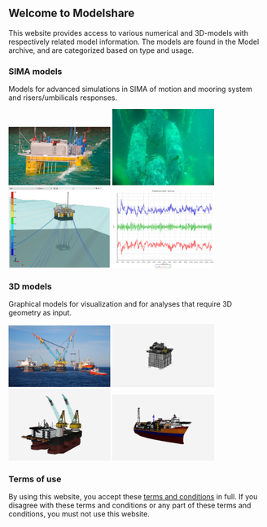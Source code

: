 ## Welcome to Modelshare

This website provides access to various numerical and 3D-models with respectively related model information. The models are found in the Model archive, and are categorized based on type and usage.

### SIMA models

Models for advanced simulations in SIMA of motion and mooring system and risers/umbilicals responses.

<img src="sima_models_01.jpg" width=200 />
<img src="sima_models_02.jpg" width=200 />
<img src="sima_models_03.jpg" width=200 />
<img src="sima_models_04.png" width=200 />

### 3D models

Graphical models for visualization and for analyses that require 3D geometry as input.

<img src="3D_models_01.png" width=200 />
<img src="3D_models_02.jpg" width=200 />
<img src="3D_models_03.jpg" width=200 />
<img src="3D_models_04.jpg" width=200 />

### Terms of use

By using this website, you accept these [terms and conditions](terms.md "Terms and conditions") in full. If you disagree with these terms and conditions or any part of these terms and conditions, you must not use this website.


